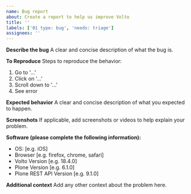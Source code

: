 ```yaml
---
name: Bug report
about: Create a report to help us improve Volto
title: ''
labels: ['01 type: bug', 'needs: triage']
assignees: ''
---
```


**Describe the bug**
A clear and concise description of what the bug is.

**To Reproduce**
Steps to reproduce the behavior:

1. Go to '...'
2. Click on '...'
3. Scroll down to '...'
4. See error

**Expected behavior**
A clear and concise description of what you expected to happen.

**Screenshots**
If applicable, add screenshots or videos to help explain your problem.

**Software (please complete the following information):**

- OS: [e.g. iOS]
- Browser [e.g. firefox, chrome, safari]
- Volto Version [e.g. 18.4.0]
- Plone Version [e.g. 6.1.0]
- Plone REST API Version [e.g. 9.1.0]

**Additional context**
Add any other context about the problem here.

